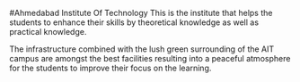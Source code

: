 #Ahmedabad Institute Of Technology
This is the institute that helps the students to enhance their skills by theoretical knowledge as well as practical knowledge.

The infrastructure combined with the lush green surrounding of the AIT campus are amongst the best facilities resulting into a peaceful atmosphere for the students to improve their focus on the learning.
